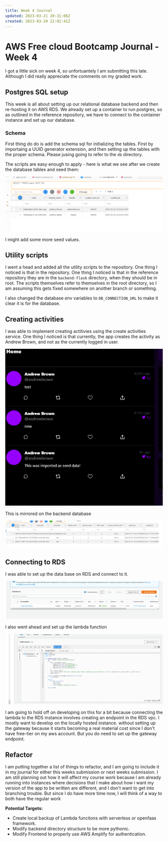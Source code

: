 ```yaml
---
title: Week 4 Journal
updated: 2023-03-21 20:31:06Z
created: 2023-03-20 22:02:41Z
---
```


# AWS Free cloud Bootcamp Journal - Week 4

I got a little sick on week 4, so unfortuantely I am submitting this late. Although I did really appreciate the comments on my graded work.

## Postgres SQL setup

This week is all about setting up our relational database backend and then re-hosting it on AWS RDS. We already set up a container to run postgres, so as outlined in the reference repository, we have to connect to the container instance and set up our database.

### Schema

First thing do do is add the schema sql for initializing the tables. First by importaing a UUID generator extension, and then setting up the tables with the proper schema. Please jusing going to refer to the `db` directory.

The scripts are easy enough to apply - here is what we see after we create the database tables and seed them:

![f917247f3e3d8e3321f1a067e3e61460.png](../_resources/f917247f3e3d8e3321f1a067e3e61460.png)

I might add some more seed values.

## Utility scripts

I went a head and added all the utility scripts to the repository. One thing I noticed is that in the repository. One thing I noticed is that in the reference repository they are in the `backend-flask` directory, when they should be in root. The scripts themselves refer to themselves in the root directory, so I am assuming this gets fixed somewhere on another branch or something.   

I also changed the database env variables to `DB_CONNECTION_URL` to make it clear it is for the database.

## Creating activities

I was able to implement creating actitivies using the create activities service. One thing I noticed is that currently, the app creates the activity as Andrew Brown, and not as the currently logged in user. 

![7f9017a11a5b61041fe24e8496da88b9.png](../_resources/7f9017a11a5b61041fe24e8496da88b9.png)

This is mirrored on the backend database

![da5f510d596335f637867d9dfd04929d.png](../_resources/da5f510d596335f637867d9dfd04929d.png)



## Connecting to RDS

I was able to set up the data base on RDS and connect to it.

![54e79d557423bd9760a4439412b78346.png](../_resources/54e79d557423bd9760a4439412b78346.png)

I also went ahead and set up the lambda function

![a2771315067d97bbce7a8221738dcd5c.png](../_resources/a2771315067d97bbce7a8221738dcd5c.png)

I am going to hold off on developing on this for a bit because connecting the lambda to the RDS instance involves creating an endpoint in the RDS vpc. I mostly want to develop on the locally hosted instance. without setting up the gateway because it starts becoming a real material cost since I don't have free-tier on my aws account. But you do need to set up the gateway endpoint.



## Refactor

I am putting together a list of things to refactor, and I am going to include it in my journal for either this weeks submission or next weeks submission. I am still planning out how it will affect my course work because I am already running into instances where decisions that I make about how i want my version of the app to be written are different, and I don't want to get into branching trouble. But since I do have more time now, I will think of a way to both have the regular work 

**Potential Targets:** 
- Create local backup of Lambda funcitons with serverless or openfaas framework.
- Modify backend directory structure to be more pythonic.
- Modify Frontend to properly use AWS Amplify for authentication.



